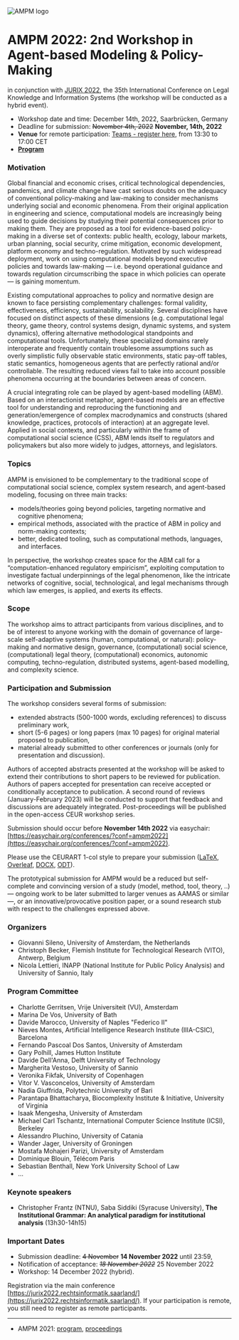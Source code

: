 <img src="https://polder.center/wp-content/uploads/2021/10/AMPM-2021.png" alt="AMPM logo">

# AMPM 2022: 2nd Workshop in Agent-based Modeling & Policy-Making 
in conjunction with [JURIX 2022](https://jurix2022.rechtsinformatik.saarland/), the 35th International Conference on Legal Knowledge and Information Systems (the workshop will be conducted as a hybrid event).

- Workshop date and time: December 14th, 2022, Saarbrücken, Germany
- Deadline for submission: ~~November 4th, 2022~~ **November, 14th, 2022**
- **Venue** for remote participation: [Teams - register here](https://teams.microsoft.com/registration/JwBhZ8MatkmGQczYPOGwHw,tqhiQNimvUiHWHFWCUQ1MQ,k1MDNBKmYEqXNEnP8BSvBQ,37KjZBXBmUGHTsgCeEW2jg,2wFSGBQHVEGMEVQFgF0HCA,dL65RXOaV0qSc-ZMrf4jqw?mode=read&tenantId=67610027-1ac3-49b6-8641-ccd83ce1b01f), from 13:30 to 17:00 CET
- [**Program**](https://ampmresearch.github.io/ampm2022-program)

### Motivation

Global financial and economic crises, critical technological dependencies, pandemics, and climate change have cast serious doubts on the adequacy of conventional policy-making and law-making to consider mechanisms underlying social and economic phenomena. From their original application in engineering and science, computational models are increasingly being used to guide decisions by studying their potential consequences prior to making them. 
They are proposed as a tool for evidence-based policy-making in a diverse set of contexts: public health, ecology, labour markets, urban planning, social security, crime mitigation, economic development, platform economy and techno-regulation. Motivated by such widespread deployment, work on using computational models beyond executive policies and towards law-making — i.e. beyond operational guidance and towards regulation circumscribing the space in which policies can operate — is gaining momentum.

Existing computational approaches to policy and normative design are known to face persisting complementary challenges: formal validity, effectiveness, efficiency, sustainability, scalability. Several disciplines have focused on distinct aspects of these dimensions (e.g. computational legal theory, game theory, control systems design, dynamic systems, and system dynamics), offering alternative methodological standpoints and computational tools. Unfortunately, these specialized domains rarely interoperate and frequently contain troublesome assumptions such as overly simplistic fully observable static environments, static pay-off tables, static semantics, homogeneous agents that are perfectly rational and/or controllable. The resulting reduced views fail to take into account possible phenomena occurring at the boundaries between areas of concern.

A crucial integrating role can be played by agent-based modelling (ABM). Based on an interactionist metaphor, agent-based models are an effective tool for understanding and reproducing the functioning and generation/emergence of complex macrodynamics and constructs (shared knowledge, practices, protocols of interaction) at an aggregate level. Applied in social contexts, and particularly within the frame of computational social science (CSS), ABM lends itself to regulators and policymakers but also more widely to judges, attorneys, and legislators.

### Topics

AMPM is envisioned to be complementary to the traditional scope of computational social science, complex system research, and agent-based modeling, focusing on three main tracks: 

- models/theories going beyond policies, targeting normative and cognitive phenomena; 
- empirical methods, associated with the practice of ABM in policy and norm-making contexts; 
- better, dedicated tooling, such as computational methods, languages, and interfaces.

In perspective, the workshop creates space for the ABM call for a “computation-enhanced regulatory empiricism”, exploiting computation to investigate factual underpinnings of the legal phenomenon, like the intricate networks of cognitive, social, technological, and legal mechanisms through which law emerges, is applied, and exerts its effects.

### Scope

The workshop aims to attract participants from various disciplines, and to be of interest to anyone working with the domain of governance of large-scale self-adaptive systems (human, computational, or natural): policy-making and normative design, governance, (computational) social science, (computational) legal theory, (computational) economics, autonomic computing, techno-regulation, distributed systems, agent-based modelling, and complexity science.

### Participation and Submission

The workshop considers several forms of submission:
- extended abstracts (500-1000 words, excluding references) to discuss preliminary work, 
- short (5-6 pages) or long papers (max 10 pages) for original material proposed to publication,
- material already submitted to other conferences or journals (only for presentation and discussion).

Authors of accepted abstracts presented at the workshop will be asked to extend their contributions to short papers to be reviewed for publication. Authors of papers accepted for presentation can receive accepted or conditionally acceptance to publication. A second round of reviews (January-February 2023) will be conducted to support that feedback and discussions are adequately integrated. Post-proceedings will be published in the open-access CEUR workshop series.

Submission should occur before **November 14th 2022** via easychair: [https://easychair.org/conferences/?conf=ampm2022](https://easychair.org/conferences/?conf=ampm2022). 

Please use the CEURART 1-col style to prepare your submission ([LaTeX](http://ceur-ws.org/Vol-XXX/CEURART.zip), [Overleaf](https://www.overleaf.com/latex/templates/template-for-submissions-to-ceur-workshop-proceedings-ceur-ws-dot-org/hpvjjzhjxzjk), [DOCX](http://ceur-ws.org/Vol-XXX/CEUR-Template-1col.docx), [ODT](http://ceur-ws.org/Vol-XXX/CEUR-Template-1col.odt)). 

The prototypical submission for AMPM would be a reduced but self-complete and convincing version of a study (model, method, tool, theory, ..) — ongoing work to be later submitted to larger venues as AAMAS or similar —, or an innovative/provocative position paper, or a sound research stub with respect to the challenges expressed above.

### Organizers

- Giovanni Sileno, University of Amsterdam, the Netherlands
- Christoph Becker, Flemish Institute for Technological Research (VITO), Antwerp, Belgium
- Nicola Lettieri, INAPP (National Institute for Public Policy Analysis) and University of Sannio, Italy

### Program Committee

- Charlotte	Gerritsen, Vrije Universiteit (VU), Amsterdam
- Marina De Vos, University of Bath
- Davide Marocco, University of Naples "Federico II"
- Nieves Montes, Artificial Intelligence Research Institute (IIIA-CSIC), Barcelona
- Fernando Pascoal Dos Santos, University of Amsterdam
- Gary Polhill, James Hutton Institute
- Davide Dell'Anna, Delft University of Technology
- Margherita Vestoso, University of Sannio
- Veronika Fikfak, University of Copenhagen
- Vitor V. Vasconcelos, University of Amsterdam
- Nadia	Giuffrida, Polytechnic University of Bari
- Parantapa Bhattacharya, Biocomplexity Institute & Initiative, University of Virginia
- Isaak	Mengesha, University of Amsterdam
- Michael Carl Tschantz, International Computer Science Institute (ICSI), Berkeley
- Alessandro Pluchino, University of Catania
- Wander Jager, University of Groningen
- Mostafa Mohajeri Parizi, University of Amsterdam
- Dominique	Blouin, Télécom Paris
- Sebastian Benthall, New York University School of Law
- ...

### Keynote speakers

- Christopher Frantz (NTNU), Saba Siddiki (Syracuse University), **The Institutional Grammar: An analytical paradigm for institutional analysis** (13h30-14h15)

### Important Dates

- Submission deadline: ~~4 November~~ **14 November 2022** until 23:59,
- Notification of acceptance: ~~*18 November 2022*~~ 25 November 2022
- Workshop: 14 December 2022 (hybrid).

Registration via the main conference [https://jurix2022.rechtsinformatik.saarland/](https://jurix2022.rechtsinformatik.saarland/). If your participation is remote, you still need to register as remote participants.


-------------------
- AMPM 2021: [program](https://ampmresearch.github.io/ampm2021-program), [proceedings](https://ceur-ws.org/Vol-3182/) 
